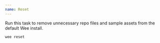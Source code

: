 ```yaml
---
name: Reset
---
```


Run this task to remove unnecessary repo files and sample assets from the default Wee install.

```bash
wee reset
```